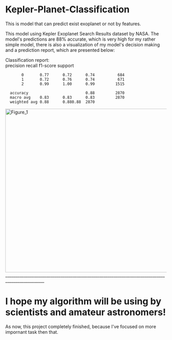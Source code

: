 # Kepler-Planet-Classification
This is model that can predict exist exoplanet or not by features.

This model using Kepler Exoplanet Search Results dataset by NASA.
The model's predictions are 88% accurate, which is very high for my rather simple model, there is also a visualization of my model's decision making and a prediction report, which are presented below:

 Classification report:   
                  precision    recall  f1-score   support

           0       0.77      0.72      0.74          684
           1       0.72      0.76      0.74          671
           2       0.99      1.00      0.99         1515

      accuracy                         0.88         2870
      macro avg    0.83      0.83      0.83         2870
      weighted avg 0.88      0.880.88  2870

<img width="800" height="509" alt="Figure_1" src="https://github.com/user-attachments/assets/eec65138-631b-4f8e-86b2-8ccae67b06b2" />
_________________________________________________________________________________________________

# I hope my algorithm will be using by scientists and amateur astronomers!


As now, this project completely finished, because I've focused on more impornant task then that.

